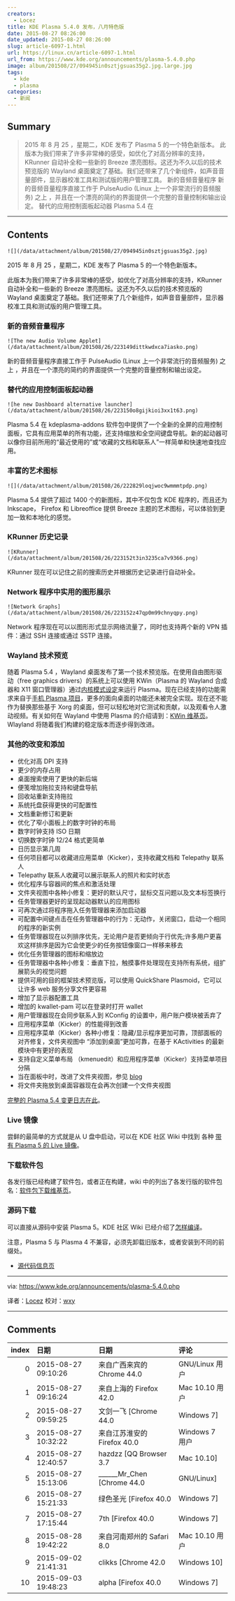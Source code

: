 ```yaml
---
creators:
  - Locez
title: KDE Plasma 5.4.0 发布，八月特色版
date: 2015-08-27 08:26:00
date_updated: 2015-08-27 08:26:00
slug: article-6097-1.html
url: https://linux.cn/article-6097-1.html
url_from: https://www.kde.org/announcements/plasma-5.4.0.php
image: album/201508/27/094945in0sztjgsuas35g2.jpg.large.jpg
tags:
  - kde
  - plasma
categories:
  - 新闻
---
```


## Summary

> 2015 年 8 月 25 ，星期二，KDE 发布了 Plasma 5 的一个特色新版本。 此版本为我们带来了许多非常棒的感受，如优化了对高分辨率的支持，KRunner 自动补全和一些新的 Breeze 漂亮图标。这还为不久以后的技术预览版的 Wayland 桌面奠定了基础。我们还带来了几个新组件，如声音音量部件，显示器校准工具和测试版的用户管理工具。 新的音频音量程序  新的音频音量程序直接工作于 PulseAudio (Linux 上一个非常流行的音频服务) 之上 ，并且在一个漂亮的简约的界面提供一个完整的音量控制和输出设定。 替代的应用控制面板起动器  Plasma 5.4 在

***

<!-- more -->

## Contents

`![](/data/attachment/album/201508/27/094945in0sztjgsuas35g2.jpg)`

2015 年 8 月 25 ，星期二，KDE 发布了 Plasma 5 的一个特色新版本。

此版本为我们带来了许多非常棒的感受，如优化了对高分辨率的支持，KRunner 自动补全和一些新的 Breeze 漂亮图标。这还为不久以后的技术预览版的 Wayland 桌面奠定了基础。我们还带来了几个新组件，如声音音量部件，显示器校准工具和测试版的用户管理工具。

### 新的音频音量程序

`![The new Audio Volume Applet](/data/attachment/album/201508/26/223149dittkwdxca7iasko.png)`

新的音频音量程序直接工作于 PulseAudio (Linux 上一个非常流行的音频服务) 之上 ，并且在一个漂亮的简约的界面提供一个完整的音量控制和输出设定。

### 替代的应用控制面板起动器

`![he new Dashboard alternative launcher](/data/attachment/album/201508/26/223150o8gijkioi3xx1t63.png)`

Plasma 5.4 在 kdeplasma-addons 软件包中提供了一个全新的全屏的应用控制面板，它具有应用菜单的所有功能，还支持缩放和全空间键盘导航。新的起动器可以像你目前所用的“最近使用的”或“收藏的文档和联系人”一样简单和快速地查找应用。

### 丰富的艺术图标

`![](/data/attachment/album/201508/26/222829loqjwoc9wmmmtpdp.png)`

Plasma 5.4 提供了超过 1400 个的新图标，其中不仅包含 KDE 程序的，而且还为 Inkscape， Firefox 和 Libreoffice 提供 Breeze 主题的艺术图标，可以体验到更加一致和本地化的感觉。

### KRunner 历史记录

`![KRunner](/data/attachment/album/201508/26/223152t3in3235ca7v9366.png)`

KRunner 现在可以记住之前的搜索历史并根据历史记录进行自动补全。

### Network 程序中实用的图形展示

`![Network Graphs](/data/attachment/album/201508/26/223152z47qp0m99chnyqpy.png)`

Network 程序现在可以以图形形式显示网络流量了，同时也支持两个新的 VPN 插件：通过 SSH 连接或通过 SSTP 连接。

### Wayland 技术预览

随着 Plasma 5.4 ，Wayland 桌面发布了第一个技术预览版。在使用自由图形驱动（free graphics drivers）的系统上可以使用 KWin（Plasma 的 Wayland 合成器和 X11 窗口管理器）通过[内核模式设定](https://en.wikipedia.org/wiki/Direct_Rendering_Manager)来运行 Plasma。现在已经支持的功能需求来自于[手机 Plasma 项目](https://dot.kde.org/2015/07/25/plasma-mobile-free-mobile-platform)，更多的面向桌面的功能还未被完全实现。现在还不能作为替换那些基于 Xorg 的桌面，但可以轻松地对它测试和贡献，以及观看令人激动视频。有关如何在 Wayland 中使用 Plasma 的介绍请到：[KWin 维基页](https://community.kde.org/KWin/Wayland#Start_a_Plasma_session_on_Wayland)。Wlayland 将随着我们构建的稳定版本而逐步得到改进。

### 其他的改变和添加

* 优化对高 DPI 支持
* 更少的内存占用
* 桌面搜索使用了更快的新后端
* 便笺增加拖拉支持和键盘导航
* 回收站重新支持拖拉
* 系统托盘获得更快的可配置性
* 文档重新修订和更新
* 优化了窄小面板上的数字时钟的布局
* 数字时钟支持 ISO 日期
* 切换数字时钟 12/24 格式更简单
* 日历显示第几周
* 任何项目都可以收藏进应用菜单（Kicker），支持收藏文档和 Telepathy 联系人
* Telepathy 联系人收藏可以展示联系人的照片和实时状态
* 优化程序与容器间的焦点和激活处理
* 文件夹视图中各种小修复：更好的默认尺寸，鼠标交互问题以及文本标签换行
* 任务管理器更好的呈现起动器默认的应用图标
* 可再次通过将程序拖入任务管理器来添加启动器
* 可配置中间键点击在任务管理器中的行为：无动作，关闭窗口，启动一个相同的程序的新实例
* 任务管理器现在以列排序优先，无论用户是否更倾向于行优先;许多用户更喜欢这样排序是因为它会使更少的任务按钮像窗口一样移来移去
* 优化任务管理器的图标和缩放边
* 任务管理器中各种小修复：垂直下拉，触摸事件处理现在支持所有系统，组扩展箭头的视觉问题
* 提供可用的目的框架技术预览版，可以使用 QuickShare Plasmoid，它可以让许多 web 服务分享文件更容易
* 增加了显示器配置工具
* 增加的 kwallet-pam 可以在登录时打开 wallet
* 用户管理器现在会同步联系人到 KConfig 的设置中，用户账户模块被丢弃了
* 应用程序菜单（Kicker）的性能得到改善
* 应用程序菜单（Kicker）各种小修复：隐藏/显示程序更加可靠，顶部面板的对齐修复，文件夹视图中 “添加到桌面”更加可靠，在基于 KActivities 的最新模块中有更好的表现
* 支持自定义菜单布局 （kmenuedit）和应用程序菜单（Kicker）支持菜单项目分隔
* 当在面板中时，改进了文件夹视图，参见 [blog](https://blogs.kde.org/2015/06/04/folder-view-panel-popups-are-list-views-again)
* 将文件夹拖放到桌面容器现在会再次创建一个文件夹视图

[完整的 Plasma 5.4 变更日志在此](https://www.kde.org/announcements/plasma-5.3.2-5.4.0-changelog.php)。

### Live 镜像

尝鲜的最简单的方式就是从 U 盘中启动，可以在 KDE 社区 Wiki 中找到 各种 [带有 Plasma 5 的 Live 镜像](https://community.kde.org/Plasma/LiveImages)。

### 下载软件包

各发行版已经构建了软件包，或者正在构建，wiki 中的列出了各发行版的软件包名：[软件包下载维基页](https://community.kde.org/Plasma/Packages)。

### 源码下载

可以直接从源码中安装 Plasma 5。KDE 社区 Wiki 已经介绍了[怎样编译](http://community.kde.org/Frameworks/Building)。

注意，Plasma 5 与 Plasma 4 不兼容，必须先卸载旧版本，或者安装到不同的前缀处。

* [源代码信息页](https://www.kde.org/info/plasma-5.4.0.php)

---

via: <https://www.kde.org/announcements/plasma-5.4.0.php>

译者：[Locez](http://locez.com) 校对：[wxy](http://github.com/wxy)

***

## Comments

|   index | 日期                | 日期                                       | 评论                                                                    |
|--------:|:--------------------|:-------------------------------------------|:------------------------------------------------------------------------|
|       0 | 2015-08-27 09:10:26 | 来自广西来宾的 Chrome 44.0|GNU/Linux 用户  | 看来KDE5的时代要到了                                                    |
|       1 | 2015-08-27 09:16:24 | 来自上海的 Firefox 42.0|Mac 10.10 用户     | 漂亮得丧心病狂……                                                        |
|       2 | 2015-08-27 09:59:25 | 文剑一飞 [Chrome 44.0|Windows 7]           | 对新图标都免疫了，图像界面关键是流畅感啊~可能是我每次装好都不调教一下。 |
|       3 | 2015-08-27 10:32:22 | 来自江苏淮安的 Firefox 40.0|Windows 7 用户 | 这不是winosx7么                                                         |
|       4 | 2015-08-27 12:40:57 | hazdzz [QQ Browser 3.7|Mac 10.10]          | 漂亮                                                                    |
|       5 | 2015-08-27 15:13:06 | ______Mr_Chen [Chrome 44.0|GNU/Linux]      | 漂亮是很漂亮，但我已经回不去了。                                        |
|       6 | 2015-08-27 15:21:33 | 绿色圣光 [Firefox 40.0|Windows 7]          | 坐等更新                                                                |
|       7 | 2015-08-27 17:15:44 | 7th [Firefox 40.0|Windows 7]               | 赞个，晚上回去再archlinux上装试试。                                     |
|       8 | 2015-08-28 19:42:22 | 来自河南郑州的 Safari 8.0|Mac 10.10 用户   | 唉，不早点发布，可惜我已回不去了。习惯苹果了                            |
|       9 | 2015-09-02 21:41:31 | clikks [Chrome 42.0|Windows 10]            | 还是喜欢mint的界面                                                      |
|      10 | 2015-09-03 19:48:23 | alpha [Firefox 40.0|Windows 7]             | 赞！！立刻试试看！！                                                    |
